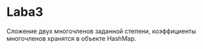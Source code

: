# Laba3
Сложение двух многочленов заданной степени, коэффициенты многочленов хранятся в объекте HashMap.
